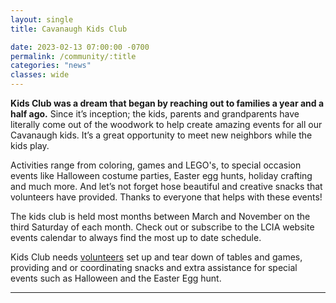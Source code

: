```yaml
---
layout: single
title: Cavanaugh Kids Club

date: 2023-02-13 07:00:00 -0700
permalink: /community/:title
categories: "news"
classes: wide
---
```

**Kids Club was a dream that began by reaching out to families a year and a half ago.** Since it’s inception; the kids, parents and grandparents have literally come out of the woodwork to help create amazing events for all our Cavanaugh kids. It’s a great opportunity to meet new neighbors while the kids play.

Activities range from coloring, games and LEGO's, to special occasion events like Halloween costume parties, Easter egg hunts, holiday crafting and much more. And let’s not forget hose beautiful and creative snacks that volunteers have provided. Thanks to everyone that helps with these events!

The kids club is held most months between March and November on the third Saturday of each month. Check out or subscribe to the LCIA website events calendar to always find the most up to date schedule.

Kids Club needs [volunteers](/lcia/volunteer) set up and tear down of tables and games, providing and or coordinating snacks and extra assistance for special events such as Halloween and the Easter Egg hunt.

---